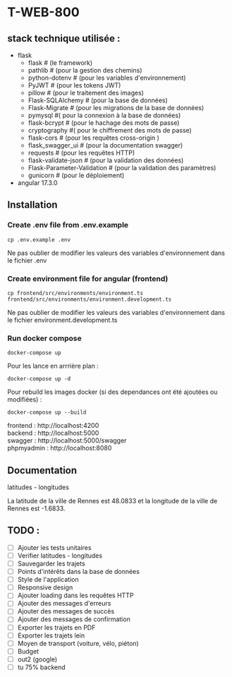 # T-WEB-800

## stack technique utilisée :

- flask
  - flask # (le framework)
  - pathlib # (pour la gestion des chemins)
  - python-dotenv # (pour les variables d'environnement)
  - PyJWT # (pour les tokens JWT)
  - pillow # (pour le traitement des images)
  - Flask-SQLAlchemy # (pour la base de données)
  - Flask-Migrate # (pour les migrations de la base de données)
  - pymysql #( pour la connexion à la base de données)
  - flask-bcrypt # (pour le hachage des mots de passe)
  - cryptography #( pour le chiffrement des mots de passe)
  - flask-cors # (pour les requêtes cross-origin )
  - flask_swagger_ui # (pour la documentation swagger)
  - requests # (pour les requêtes HTTP)
  - flask-validate-json # (pour la validation des données)
  - Flask-Parameter-Validation # (pour la validation des paramètres)
  - gunicorn # (pour le déploiement)
- angular 17.3.0

## Installation

### Create .env file from .env.example

```
cp .env.example .env
```

Ne pas oublier de modifier les valeurs des variables d'environnement dans le fichier .env

### Create environment file for angular (frontend)

```
cp frontend/src/environments/environment.ts frontend/src/environments/environment.development.ts
```

Ne pas oublier de modifier les valeurs des variables d'environnement dans le fichier environment.development.ts

### Run docker compose

```
docker-compose up
```

Pour les lance en arrrière plan :

```
docker-compose up -d
```

Pour rebuild les images docker (si des dependances ont été ajoutées ou modifiées) :

```
docker-compose up --build
```

frontend : http://localhost:4200 \
backend : http://localhost:5000 \
swagger : http://localhost:5000/swagger \
phpmyadmin : http://localhost:8080

## Documentation

latitudes - longitudes

La latitude de la ville de Rennes est 48.0833 et la longitude de la ville de Rennes est -1.6833.

## TODO :

- [ ] Ajouter les tests unitaires
- [ ] Verifier latitudes - longitudes
- [ ] Sauvegarder les trajets
- [ ] Points d'intérêts dans la base de données
- [ ] Style de l'application
- [ ] Responsive design
- [ ] Ajouter loading dans les requêtes HTTP
- [ ] Ajouter des messages d'erreurs
- [ ] Ajouter des messages de succès
- [ ] Ajouter des messages de confirmation
- [ ] Exporter les trajets en PDF
- [ ] Exporter les trajets lein
- [ ] Moyen de transport (voiture, vélo, piéton)
- [ ] Budget
- [ ] out2 (google)
- [ ] tu 75% backend
